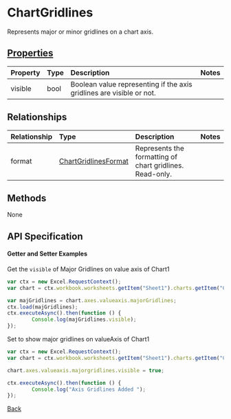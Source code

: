 # ChartGridlines

Represents major or minor gridlines on a chart axis.

## [Properties](#getter-and-setter-examples)
| Property       | Type    |Description|Notes |
|:---------------|:--------|:----------|:-----|
|visible|bool|Boolean value representing if the axis gridlines are visible or not.||

## Relationships
| Relationship | Type    |Description|Notes |
|:---------------|:--------|:----------|:-----|
|format|[ChartGridlinesFormat](chartgridlinesformat.md)|Represents the formatting of chart gridlines. Read-only.||

## Methods
None


## API Specification

#### Getter and Setter Examples

Get the `visible` of Major Gridlines on value axis of Chart1
```js
var ctx = new Excel.RequestContext();
var chart = ctx.workbook.worksheets.getItem("Sheet1").charts.getItem("Chart1");	

var majGridlines = chart.axes.valueaxis.majorGridlines;
ctx.load(majGridlines);
ctx.executeAsync().then(function () {
		Console.log(majGridlines.visible);
});
```

Set to show major gridlines on valueAxis of Chart1

```js
var ctx = new Excel.RequestContext();
var chart = ctx.workbook.worksheets.getItem("Sheet1").charts.getItem("Chart1");	

chart.axes.valueaxis.majorgridlines.visible = true;

ctx.executeAsync().then(function () {
		Console.log("Axis Gridlines Added ");
});
```

[Back](#properties)

